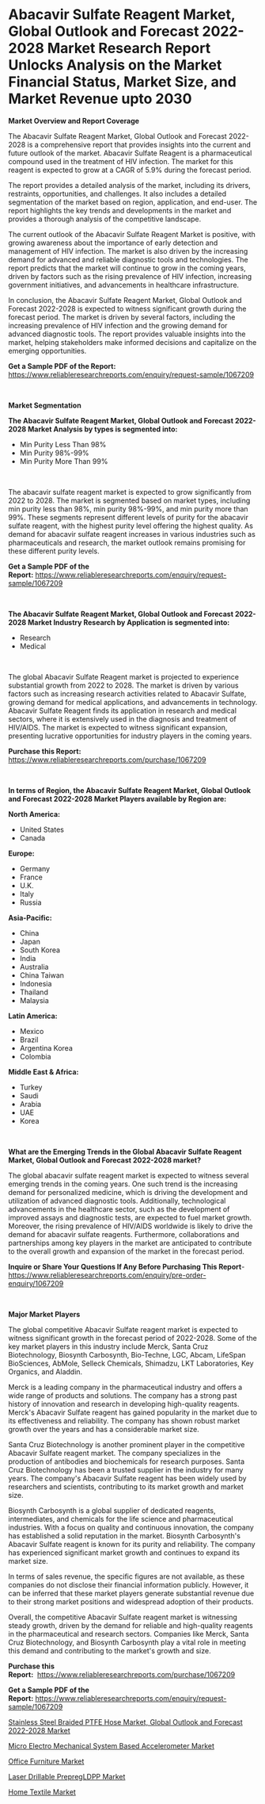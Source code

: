 <p><h1>Abacavir Sulfate Reagent Market, Global Outlook and Forecast 2022-2028 Market Research Report Unlocks Analysis on the Market Financial Status, Market Size, and Market Revenue upto 2030</h1></p><p><strong>Market Overview and Report Coverage</strong></p>
<p><p>The Abacavir Sulfate Reagent Market, Global Outlook and Forecast 2022-2028 is a comprehensive report that provides insights into the current and future outlook of the market. Abacavir Sulfate Reagent is a pharmaceutical compound used in the treatment of HIV infection. The market for this reagent is expected to grow at a CAGR of 5.9% during the forecast period.</p><p>The report provides a detailed analysis of the market, including its drivers, restraints, opportunities, and challenges. It also includes a detailed segmentation of the market based on region, application, and end-user. The report highlights the key trends and developments in the market and provides a thorough analysis of the competitive landscape.</p><p>The current outlook of the Abacavir Sulfate Reagent Market is positive, with growing awareness about the importance of early detection and management of HIV infection. The market is also driven by the increasing demand for advanced and reliable diagnostic tools and technologies. The report predicts that the market will continue to grow in the coming years, driven by factors such as the rising prevalence of HIV infection, increasing government initiatives, and advancements in healthcare infrastructure.</p><p>In conclusion, the Abacavir Sulfate Reagent Market, Global Outlook and Forecast 2022-2028 is expected to witness significant growth during the forecast period. The market is driven by several factors, including the increasing prevalence of HIV infection and the growing demand for advanced diagnostic tools. The report provides valuable insights into the market, helping stakeholders make informed decisions and capitalize on the emerging opportunities.</p></p>
<p><strong>Get a Sample PDF of the Report:</strong> <a href="https://www.reliableresearchreports.com/enquiry/request-sample/1067209">https://www.reliableresearchreports.com/enquiry/request-sample/1067209</a></p>
<p>&nbsp;</p>
<p><strong>Market Segmentation</strong></p>
<p><strong>The Abacavir Sulfate Reagent Market, Global Outlook and Forecast 2022-2028 Market Analysis by types is segmented into:</strong></p>
<p><ul><li>Min Purity Less Than 98%</li><li>Min Purity 98%-99%</li><li>Min Purity More Than 99%</li></ul></p>
<p>&nbsp;</p>
<p><p>The abacavir sulfate reagent market is expected to grow significantly from 2022 to 2028. The market is segmented based on market types, including min purity less than 98%, min purity 98%-99%, and min purity more than 99%. These segments represent different levels of purity for the abacavir sulfate reagent, with the highest purity level offering the highest quality. As demand for abacavir sulfate reagent increases in various industries such as pharmaceuticals and research, the market outlook remains promising for these different purity levels.</p></p>
<p><strong>Get a Sample PDF of the Report:</strong>&nbsp;<a href="https://www.reliableresearchreports.com/enquiry/request-sample/1067209">https://www.reliableresearchreports.com/enquiry/request-sample/1067209</a></p>
<p>&nbsp;</p>
<p><strong>The Abacavir Sulfate Reagent Market, Global Outlook and Forecast 2022-2028 Market Industry Research by Application is segmented into:</strong></p>
<p><ul><li>Research</li><li>Medical</li></ul></p>
<p>&nbsp;</p>
<p><p>The global Abacavir Sulfate Reagent market is projected to experience substantial growth from 2022 to 2028. The market is driven by various factors such as increasing research activities related to Abacavir Sulfate, growing demand for medical applications, and advancements in technology. Abacavir Sulfate Reagent finds its application in research and medical sectors, where it is extensively used in the diagnosis and treatment of HIV/AIDS. The market is expected to witness significant expansion, presenting lucrative opportunities for industry players in the coming years.</p></p>
<p><strong>Purchase this Report:</strong>&nbsp; <a href="https://www.reliableresearchreports.com/purchase/1067209">https://www.reliableresearchreports.com/purchase/1067209</a></p>
<p>&nbsp;</p>
<p><strong>In terms of Region, the Abacavir Sulfate Reagent Market, Global Outlook and Forecast 2022-2028 Market Players available by Region are:</strong></p>
<p>
    <p> <strong> North America: </strong>
        <ul>
            <li>United States</li>
            <li>Canada</li>
        </ul>
        </p> 
    <p> <strong> Europe: </strong>
        <ul>
            <li>Germany</li>
            <li>France</li>
            <li>U.K.</li>
            <li>Italy</li>
            <li>Russia</li>
        </ul>
        </p> 
    <p> <strong> Asia-Pacific: </strong>
        <ul>
            <li>China</li>
            <li>Japan</li>
            <li>South Korea</li>
            <li>India</li>
            <li>Australia</li>
            <li>China Taiwan</li>
            <li>Indonesia</li>
            <li>Thailand</li>
            <li>Malaysia</li>
        </ul>
        </p> 
    <p> <strong> Latin America: </strong>
        <ul>
            <li>Mexico</li>
            <li>Brazil</li>
            <li>Argentina Korea</li>
            <li>Colombia</li>
        </ul>
        </p> 
    <p> <strong> Middle East & Africa: </strong>
        <ul>
            <li>Turkey</li>
            <li>Saudi</li>
            <li>Arabia</li>
            <li>UAE</li>
            <li>Korea</li>
        </ul>
    </p>
    </p>
<p>&nbsp;</p>
<p><strong>What are the Emerging Trends in the Global Abacavir Sulfate Reagent Market, Global Outlook and Forecast 2022-2028 market?</strong></p>
<p><p>The global abacavir sulfate reagent market is expected to witness several emerging trends in the coming years. One such trend is the increasing demand for personalized medicine, which is driving the development and utilization of advanced diagnostic tools. Additionally, technological advancements in the healthcare sector, such as the development of improved assays and diagnostic tests, are expected to fuel market growth. Moreover, the rising prevalence of HIV/AIDS worldwide is likely to drive the demand for abacavir sulfate reagents. Furthermore, collaborations and partnerships among key players in the market are anticipated to contribute to the overall growth and expansion of the market in the forecast period.</p></p>
<p><strong>Inquire or Share Your Questions If Any Before Purchasing This Report</strong>- <a href="https://www.reliableresearchreports.com/enquiry/pre-order-enquiry/1067209">https://www.reliableresearchreports.com/enquiry/pre-order-enquiry/1067209</a></p>
<p>&nbsp;</p>
<p><strong>Major Market Players</strong></p>
<p><p>The global competitive Abacavir Sulfate reagent market is expected to witness significant growth in the forecast period of 2022-2028. Some of the key market players in this industry include Merck, Santa Cruz Biotechnology, Biosynth Carbosynth, Bio-Techne, LGC, Abcam, LifeSpan BioSciences, AbMole, Selleck Chemicals, Shimadzu, LKT Laboratories, Key Organics, and Aladdin.</p><p>Merck is a leading company in the pharmaceutical industry and offers a wide range of products and solutions. The company has a strong past history of innovation and research in developing high-quality reagents. Merck's Abacavir Sulfate reagent has gained popularity in the market due to its effectiveness and reliability. The company has shown robust market growth over the years and has a considerable market size.</p><p>Santa Cruz Biotechnology is another prominent player in the competitive Abacavir Sulfate reagent market. The company specializes in the production of antibodies and biochemicals for research purposes. Santa Cruz Biotechnology has been a trusted supplier in the industry for many years. The company's Abacavir Sulfate reagent has been widely used by researchers and scientists, contributing to its market growth and market size.</p><p>Biosynth Carbosynth is a global supplier of dedicated reagents, intermediates, and chemicals for the life science and pharmaceutical industries. With a focus on quality and continuous innovation, the company has established a solid reputation in the market. Biosynth Carbosynth's Abacavir Sulfate reagent is known for its purity and reliability. The company has experienced significant market growth and continues to expand its market size.</p><p>In terms of sales revenue, the specific figures are not available, as these companies do not disclose their financial information publicly. However, it can be inferred that these market players generate substantial revenue due to their strong market positions and widespread adoption of their products.</p><p>Overall, the competitive Abacavir Sulfate reagent market is witnessing steady growth, driven by the demand for reliable and high-quality reagents in the pharmaceutical and research sectors. Companies like Merck, Santa Cruz Biotechnology, and Biosynth Carbosynth play a vital role in meeting this demand and contributing to the market's growth and size.</p></p>
<p><strong>Purchase this Report:</strong>&nbsp;&nbsp;<a href="https://www.reliableresearchreports.com/purchase/1067209">https://www.reliableresearchreports.com/purchase/1067209</a></p>
<p></p>
<p><strong>Get a Sample PDF of the Report:</strong>&nbsp;<a href="https://www.reliableresearchreports.com/enquiry/request-sample/1067209">https://www.reliableresearchreports.com/enquiry/request-sample/1067209</a></p>
<p><p><a href="https://github.com/BryceTownsendr/Market-Research-Report-List-1/blob/main/stainless-steel-braided-ptfe-hose-market-global-outlook-and-forecast-2022-2028-market.md">Stainless Steel Braided PTFE Hose Market, Global Outlook and Forecast 2022-2028 Market</a></p><p><a href="https://www.reportprime.com/micro-electro-mechanical-system-based-accelerometer-r5140">Micro Electro Mechanical System Based Accelerometer Market</a></p><p><a href="https://medium.com/@candiceveum/office-furniture-market-size-growth-forecast-2023-2030-43735d36ebf7">Office Furniture Market</a></p><p><a href="https://www.reportprime.com/laser-drillable-prepregldpp-r5137">Laser Drillable PrepregLDPP Market</a></p><p><a href="https://medium.com/@ebbakautzer/home-textile-market-size-growth-forecast-2023-2030-207ffdb87666">Home Textile Market</a></p></p>